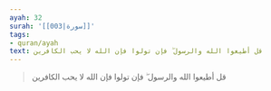 ```yaml
---
ayah: 32
surah: '[[003|سورة]]'
tags:
- quran/ayah
text: قل أطيعوا الله والرسول ۖ فإن تولوا فإن الله لا يحب الكافرين
---
```

> قل أطيعوا الله والرسول ۖ فإن تولوا فإن الله لا يحب الكافرين
